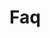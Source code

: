<!-- Space: TerraformProviderDiscord -->
<!-- Parent: Project -->
<!-- Title: Faq -->

<!-- Label: Faq -->
<!-- Include: docs/disclaimer.md -->
<!-- Include: ac:toc -->

# Faq
